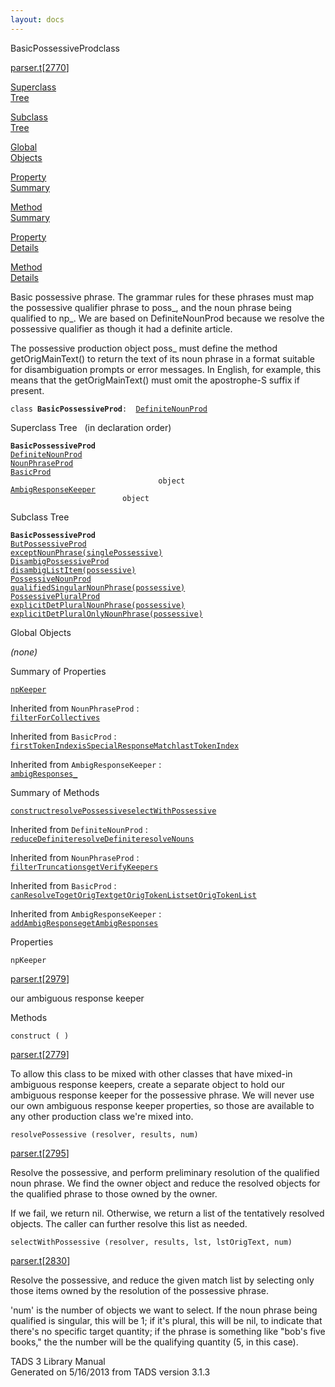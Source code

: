 ```yaml
---
layout: docs
---
```

<span class="title">BasicPossessiveProd</span><span class="type">class</span>

[parser.t](../file/parser.t.html)\[[2770](../source/parser.t.html#2770)\]

[Superclass  
Tree](#_SuperClassTree_)

[Subclass  
Tree](#_SubClassTree_)

[Global  
Objects](#_ObjectSummary_)

[Property  
Summary](#_PropSummary_)

[Method  
Summary](#_MethodSummary_)

[Property  
Details](#_Properties_)

[Method  
Details](#_Methods_)

<div class="fdesc">

Basic possessive phrase. The grammar rules for these phrases must map
the possessive qualifier phrase to poss\_, and the noun phrase being
qualified to np\_. We are based on DefiniteNounProd because we resolve
the possessive qualifier as though it had a definite article.

The possessive production object poss\_ must define the method
getOrigMainText() to return the text of its noun phrase in a format
suitable for disambiguation prompts or error messages. In English, for
example, this means that the getOrigMainText() must omit the
apostrophe-S suffix if present.

`class `**`BasicPossessiveProd`**` :   `[`DefiniteNounProd`](../object/DefiniteNounProd.html)

</div>

<span id="_SuperClassTree_"></span>

<div class="mjhd">

<span class="hdln">Superclass Tree</span>   (in declaration order)

</div>

**`BasicPossessiveProd`**  
[`DefiniteNounProd`](../object/DefiniteNounProd.html)  
[`NounPhraseProd`](../object/NounPhraseProd.html)  
[`BasicProd`](../object/BasicProd.html)  
`                                 object`  
[`AmbigResponseKeeper`](../object/AmbigResponseKeeper.html)  
`                         object`  
<span id="_SubClassTree_"></span>

<div class="mjhd">

<span class="hdln">Subclass Tree</span>  

</div>

**`BasicPossessiveProd`**  
[`ButPossessiveProd`](../object/ButPossessiveProd.html)  
[`exceptNounPhrase(singlePossessive)`](../object/exceptNounPhrase(singlePossessive).html)  
[`DisambigPossessiveProd`](../object/DisambigPossessiveProd.html)  
[`disambigListItem(possessive)`](../object/disambigListItem(possessive).html)  
[`PossessiveNounProd`](../object/PossessiveNounProd.html)  
[`qualifiedSingularNounPhrase(possessive)`](../object/qualifiedSingularNounPhrase(possessive).html)  
[`PossessivePluralProd`](../object/PossessivePluralProd.html)  
[`explicitDetPluralNounPhrase(possessive)`](../object/explicitDetPluralNounPhrase(possessive).html)  
[`explicitDetPluralOnlyNounPhrase(possessive)`](../object/explicitDetPluralOnlyNounPhrase(possessive).html)  
<span id="_ObjectSummary_"></span>

<div class="mjhd">

<span class="hdln">Global Objects</span>  

</div>

*(none)* <span id="_PropSummary_"></span>

<div class="mjhd">

<span class="hdln">Summary of Properties</span>  

</div>

[`npKeeper`](#npKeeper)



Inherited from `NounPhraseProd` :  
[`filterForCollectives`](../object/NounPhraseProd.html#filterForCollectives)

Inherited from `BasicProd` :  
[`firstTokenIndex`](../object/BasicProd.html#firstTokenIndex)[`isSpecialResponseMatch`](../object/BasicProd.html#isSpecialResponseMatch)[`lastTokenIndex`](../object/BasicProd.html#lastTokenIndex)

Inherited from `AmbigResponseKeeper` :  
[`ambigResponses_`](../object/AmbigResponseKeeper.html#ambigResponses_)

<span id="_MethodSummary_"></span>

<div class="mjhd">

<span class="hdln">Summary of Methods</span>  

</div>

[`construct`](#construct)[`resolvePossessive`](#resolvePossessive)[`selectWithPossessive`](#selectWithPossessive)

Inherited from `DefiniteNounProd` :  
[`reduceDefinite`](../object/DefiniteNounProd.html#reduceDefinite)[`resolveDefinite`](../object/DefiniteNounProd.html#resolveDefinite)[`resolveNouns`](../object/DefiniteNounProd.html#resolveNouns)

Inherited from `NounPhraseProd` :  
[`filterTruncations`](../object/NounPhraseProd.html#filterTruncations)[`getVerifyKeepers`](../object/NounPhraseProd.html#getVerifyKeepers)

Inherited from `BasicProd` :  
[`canResolveTo`](../object/BasicProd.html#canResolveTo)[`getOrigText`](../object/BasicProd.html#getOrigText)[`getOrigTokenList`](../object/BasicProd.html#getOrigTokenList)[`setOrigTokenList`](../object/BasicProd.html#setOrigTokenList)

Inherited from `AmbigResponseKeeper` :  
[`addAmbigResponse`](../object/AmbigResponseKeeper.html#addAmbigResponse)[`getAmbigResponses`](../object/AmbigResponseKeeper.html#getAmbigResponses)

<span id="_Properties_"></span>

<div class="mjhd">

<span class="hdln">Properties</span>  

</div>

<span id="npKeeper"></span>

`npKeeper`

[parser.t](../file/parser.t.html)\[[2979](../source/parser.t.html#2979)\]

<div class="desc">

our ambiguous response keeper

</div>

<span id="_Methods_"></span>

<div class="mjhd">

<span class="hdln">Methods</span>  

</div>

<span id="construct"></span>

`construct ( )`

[parser.t](../file/parser.t.html)\[[2779](../source/parser.t.html#2779)\]

<div class="desc">

To allow this class to be mixed with other classes that have mixed-in
ambiguous response keepers, create a separate object to hold our
ambiguous response keeper for the possessive phrase. We will never use
our own ambiguous response keeper properties, so those are available to
any other production class we're mixed into.

</div>

<span id="resolvePossessive"></span>

`resolvePossessive (resolver, results, num)`

[parser.t](../file/parser.t.html)\[[2795](../source/parser.t.html#2795)\]

<div class="desc">

Resolve the possessive, and perform preliminary resolution of the
qualified noun phrase. We find the owner object and reduce the resolved
objects for the qualified phrase to those owned by the owner.

If we fail, we return nil. Otherwise, we return a list of the
tentatively resolved objects. The caller can further resolve this list
as needed.

</div>

<span id="selectWithPossessive"></span>

`selectWithPossessive (resolver, results, lst, lstOrigText, num)`

[parser.t](../file/parser.t.html)\[[2830](../source/parser.t.html#2830)\]

<div class="desc">

Resolve the possessive, and reduce the given match list by selecting
only those items owned by the resolution of the possessive phrase.

'num' is the number of objects we want to select. If the noun phrase
being qualified is singular, this will be 1; if it's plural, this will
be nil, to indicate that there's no specific target quantity; if the
phrase is something like "bob's five books," the the number will be the
qualifying quantity (5, in this case).

</div>

<div class="ftr">

TADS 3 Library Manual  
Generated on 5/16/2013 from TADS version 3.1.3

</div>
